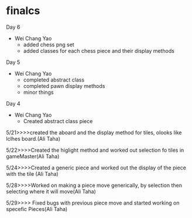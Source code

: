 # finalcs
Day 6
  - Wei Chang Yao
    - added chess png set
    - added classes for each chess piece and their display methods
    
Day 5
  - Wei Chang Yao
    - completed abstract class
    - completed pawn display methods
    - minor things

Day 4
  - Wei Chang Yao
    - Created abstract class piece

5/21>>>>created the aboard and the display method for tiles, olooks like lclhes board.(Ali Taha)


5/22>>>>Created the higlight method and worked out selection fo tiles in gameMaster(Ali Taha)


5/24>>>>Created a generic piece and worked out the display of the piece with the tile (Ali Taha)


5/28>>>>Worked on making a piece move generically, by selection then selecting where it will move(Ali Taha)


5/29>>>> Fixed bugs with previous piece move and started working on specefic Pieces(Ali Taha)

